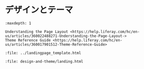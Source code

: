 # デザインとテーマ

```{toctree}
:maxdepth: 1

Understanding the Page Layout <https://help.liferay.com/hc/en-us/articles/360022488271-Understanding-the-Page-Layout->
Theme Reference Guide <https://help.liferay.com/hc/en-us/articles/360017901512-Theme-Reference-Guide>
```

```{raw} html
:file: ../landingpage_template.html
```

```{raw} html
:file: design-and-theme/landing.html
```